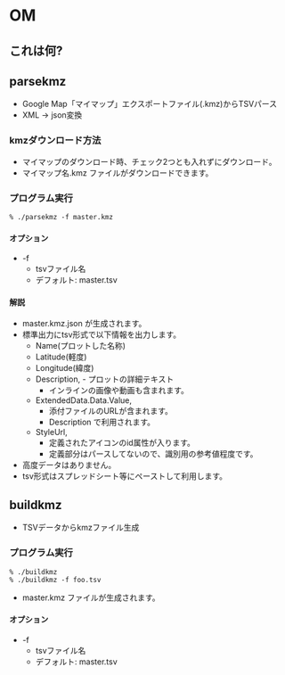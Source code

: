 OM
==

## これは何?

## parsekmz
- Google Map「マイマップ」エクスポートファイル(.kmz)からTSVパース
- XML -> json変換

### kmzダウンロード方法
- マイマップのダウンロード時、チェック2つとも入れずにダウンロード。
- マイマップ名.kmz ファイルがダウンロードできます。

### プログラム実行

```
% ./parsekmz -f master.kmz
```
#### オプション
- -f
    - tsvファイル名
    - デフォルト: master.tsv

#### 解説
- master.kmz.json が生成されます。
- 標準出力にtsv形式で以下情報を出力します。
    - Name(プロットした名称)
    - Latitude(軽度)
    - Longitude(緯度)
    - Description, - プロットの詳細テキスト
        - インラインの画像や動画も含まれます。
    - ExtendedData.Data.Value,
        - 添付ファイルのURLが含まれます。
        - Description で利用されます。
    - StyleUrl,
        - 定義されたアイコンのid属性が入ります。
        - 定義部分はパースしてないので、識別用の参考値程度です。
- 高度データはありません。
- tsv形式はスプレッドシート等にペーストして利用します。

## buildkmz
- TSVデータからkmzファイル生成

### プログラム実行

```
% ./buildkmz
% ./buildkmz -f foo.tsv
```

- master.kmz ファイルが生成されます。

#### オプション
- -f
    - tsvファイル名
    - デフォルト: master.tsv

